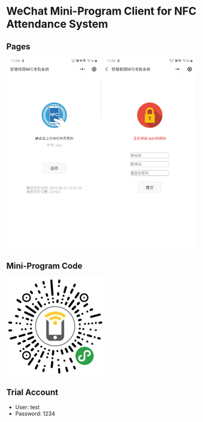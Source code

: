 WeChat Mini-Program Client for NFC Attendance System
====================================================

## Pages

<img src="docs/pages.png">

## Mini-Program Code

<img src="docs/acode.jpg">

## Trial Account

* User: test
* Password: 1234

